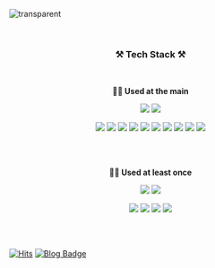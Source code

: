 ![transparent](https://capsule-render.vercel.app/api?type=venom&height=150&color=gradient&text=JiHongKim98's%20GitHub&descAlignY=73&descAlign=78&desc=Hi!%20there👋🏻&textBg=false&fontColor=a2d9a1&animation=twinkling&fontAlignY=40)

<br>

<h3>
  <p align="center">
    <Strong>⚒️ Tech Stack ⚒️</Strong><br>
  </p>
</h3>

<br>

<p align="center">
  <Strong>👍🏻 Used at the main </Strong><br>
</p>

<div align="center" display="inline-block">
  <p>
    <img src="https://img.shields.io/badge/Java-ED8B00?style=for-the-badge&logo=java&logoColor=white">
    <img src="https://img.shields.io/badge/Python-3776AB?style=for-the-badge&logo=python&logoColor=white">
  </p>
  <p>
    <img src="https://img.shields.io/badge/AWS-232F3E?style=for-the-badge&logo=Amazon AWS&logoColor=white">
    <img src="https://img.shields.io/badge/GCP-EA4335?style=for-the-badge&logo=googlecloud&logoColor=white">
    <img src="https://img.shields.io/badge/SpringBoot-6DB33F?style=for-the-badge&logo=SpringBoot&logoColor=white">
    <img src="https://img.shields.io/badge/Django-092E20?style=for-the-badge&logo=django&logoColor=white">
    <img src="https://img.shields.io/badge/PostgreSQL-4169E1?style=for-the-badge&logo=postgresql&logoColor=white">
    <img src="https://img.shields.io/badge/mysql-4479A1?style=for-the-badge&logo=mysql&logoColor=white">
    <img src="https://img.shields.io/badge/redis-DC382D?style=for-the-badge&logo=redis&logoColor=white">
    <img src="https://img.shields.io/badge/docker-2496ED?style=for-the-badge&logo=docker&logoColor=white">
    <img src="https://img.shields.io/badge/github actions-2088FF?style=for-the-badge&logo=githubactions&logoColor=white">
    <img src="https://img.shields.io/badge/jenkins-D24939?style=for-the-badge&logo=jenkins&logoColor=white">
  </p>
</div>

<br>
<br>

<p align="center">
  <Strong>👌🏻 Used at least once</Strong><br>
</p>

<div align="center" display="inline-block">
  <p>
    <img src="https://img.shields.io/badge/javascript-F7DF1E?style=for-the-badge&logo=javascript&logoColor=white">
    <img src="https://img.shields.io/badge/kotlin-7F52FF?style=for-the-badge&logo=kotlin&logoColor=white">
  </p>
  <p>
    <img src="https://img.shields.io/badge/react-61DAFB?style=for-the-badge&logo=react&logoColor=white">
    <img src="https://img.shields.io/badge/Node.js-43853D?style=for-the-badge&logo=node.js&logoColor=white"/>
    <img src ="https://img.shields.io/badge/Express-000000?style=for-the-badge&logo=express"/>
    <img src="https://img.shields.io/badge/FastAPI-009688?style=for-the-badge&logo=fastapi&logoColor=white">
  </p>
</div>

<br>
<br>

<!--![JiHongKim98's github stats](https://github-readme-stats.vercel.app/api?username=JiHongKim98&show_icons=true)-->

[![Hits](https://hits.seeyoufarm.com/api/count/incr/badge.svg?url=https%3A%2F%2Fgithub.com%2FJiHongKim98%2Fhit-counter&count_bg=%2379C83D&title_bg=%23555555&icon=&icon_color=%23E7E7E7&title=hits&edge_flat=false)](https://hits.seeyoufarm.com)
[![Blog Badge](http://img.shields.io/badge/Blog-Velog-green?style=flat-square&link=https://velog.io/@kimjihong/)](https://velog.io/@kimjihong/)
